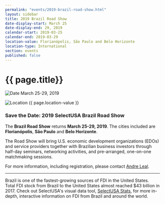 ```yaml
---
permalink: "events/2019-brazil-road-show.html"
layout: sidebar
title: 2019 Brazil Road Show
date-display-start: March 25
date-display-end: 29, 2019
calendar-start: 2019-03-25
calendar-end: 2019-03-29
location-value: Florianópolis, São Paulo and Belo Horizonte
location-type: International
section: events
published: false
---
```


# {{ page.title}}

![Date](https://google.github.io/material-design-icons/action/svg/design/ic_event_24px.svg "Date") March 25-29, 2019

![Location](http://google.github.io/material-design-icons/social/svg/design/ic_location_city_24px.svg "Location") {{ page.location-value }}

### Save the Date: 2019 SelectUSA Brazil Road Show

The **Brazil Road Show** returns **March 25-29, 2019**. The cities included are **Florianópolis**, **São Paulo** and **Belo Horizonte**.

The Road Show will bring U.S. economic development organizations (EDOs) and service providers together with Brazilian business investors through half-day seminars, networking activities, and pre-arranged, one-on-one matchmaking sessions.

For more information, including registration, please contact [Andre Leal](mailto:andre.leal@trade.gov).

---

Brazil is one of the fastest-growing sources of FDI in the United States. Total FDI stock from Brazil to the United States almost reached $43 billion in 2017. Check out SelectUSA's visual data tool, [SelectUSA Stats](https://www.selectusa.gov/selectusa-stats), for more in-depth, interactive information on FDI from Brazil and around the world.
